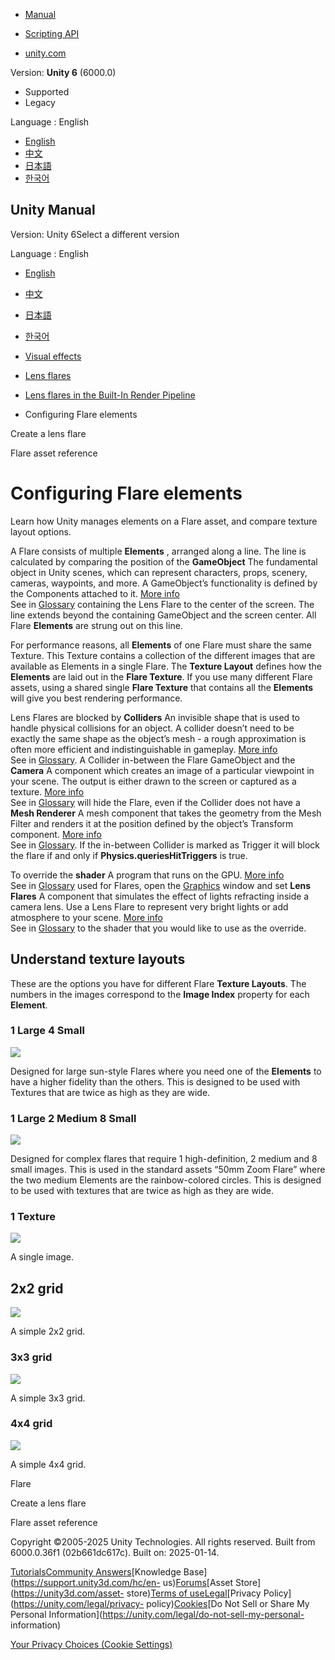 [](https://docs.unity3d.com)

  * [Manual](../Manual/index.html)
  * [Scripting API](../ScriptReference/index.html)

  * [unity.com](https://unity.com/)

Version: **Unity 6** (6000.0)

  * Supported
  * Legacy

Language : English

  * [English](/Manual/configuring-flare-elements.html)
  * [中文](/cn/current/Manual/configuring-flare-elements.html)
  * [日本語](/ja/current/Manual/configuring-flare-elements.html)
  * [한국어](/kr/current/Manual/configuring-flare-elements.html)

[](https://docs.unity3d.com)

## Unity Manual

Version: Unity 6Select a different version

Language : English

  * [English](/Manual/configuring-flare-elements.html)
  * [中文](/cn/current/Manual/configuring-flare-elements.html)
  * [日本語](/ja/current/Manual/configuring-flare-elements.html)
  * [한국어](/kr/current/Manual/configuring-flare-elements.html)

  * [Visual effects](visual-effects.html)
  * [Lens flares](visual-effects-lens-flares.html)
  * [Lens flares in the Built-In Render Pipeline](lens-flare-birp.html)
  * Configuring Flare elements

[](create-lens-flare.html)

Create a lens flare

[](class-Flare.html)

Flare asset reference

# Configuring Flare elements

Learn how Unity manages elements on a Flare asset, and compare texture layout
options.

A Flare consists of multiple **Elements** , arranged along a line. The line is
calculated by comparing the position of the **GameObject** The fundamental
object in Unity scenes, which can represent characters, props, scenery,
cameras, waypoints, and more. A GameObject’s functionality is defined by the
Components attached to it. [More info](class-GameObject.html)  
See in [Glossary](Glossary.html#GameObject) containing the Lens Flare to the
center of the screen. The line extends beyond the containing GameObject and
the screen center. All Flare **Elements** are strung out on this line.

For performance reasons, all **Elements** of one Flare must share the same
Texture. This Texture contains a collection of the different images that are
available as Elements in a single Flare. The **Texture Layout** defines how
the **Elements** are laid out in the **Flare Texture**. If you use many
different Flare assets, using a shared single **Flare Texture** that contains
all the **Elements** will give you best rendering performance.

Lens Flares are blocked by **Colliders** An invisible shape that is used to
handle physical collisions for an object. A collider doesn’t need to be
exactly the same shape as the object’s mesh - a rough approximation is often
more efficient and indistinguishable in gameplay. [More
info](CollidersOverview.html)  
See in [Glossary](Glossary.html#Collider). A Collider in-between the Flare
GameObject and the **Camera** A component which creates an image of a
particular viewpoint in your scene. The output is either drawn to the screen
or captured as a texture. [More info](CamerasOverview.html)  
See in [Glossary](Glossary.html#Camera) will hide the Flare, even if the
Collider does not have a **Mesh Renderer** A mesh component that takes the
geometry from the Mesh Filter and renders it at the position defined by the
object’s Transform component. [More info](class-MeshRenderer.html)  
See in [Glossary](Glossary.html#MeshRenderer). If the in-between Collider is
marked as Trigger it will block the flare if and only if
**Physics.queriesHitTriggers** is true.

To override the **shader** A program that runs on the GPU. [More
info](Shaders.html)  
See in [Glossary](Glossary.html#Shader) used for Flares, open the
[Graphics](class-GraphicsSettings.html) window and set **Lens Flares** A
component that simulates the effect of lights refracting inside a camera lens.
Use a Lens Flare to represent very bright lights or add atmosphere to your
scene. [More info](class-LensFlare.html)  
See in [Glossary](Glossary.html#LensFlare) to the shader that you would like
to use as the override.

## Understand texture layouts

These are the options you have for different Flare **Texture Layouts**. The
numbers in the images correspond to the **Image Index** property for each
**Element**.

### 1 Large 4 Small

![](../uploads/Main/FlaresLayout0.png)

Designed for large sun-style Flares where you need one of the **Elements** to
have a higher fidelity than the others. This is designed to be used with
Textures that are twice as high as they are wide.

### 1 Large 2 Medium 8 Small

![](../uploads/Main/FlaresLayout1.png)

Designed for complex flares that require 1 high-definition, 2 medium and 8
small images. This is used in the standard assets “50mm Zoom Flare” where the
two medium Elements are the rainbow-colored circles. This is designed to be
used with textures that are twice as high as they are wide.

### 1 Texture

![](../uploads/Main/FlaresLayout2.png)

A single image.

## 2x2 grid

![](../uploads/Main/FlaresLayout3.png)

A simple 2x2 grid.

### 3x3 grid

![](../uploads/Main/FlaresLayout4.png)

A simple 3x3 grid.

### 4x4 grid

![](../uploads/Main/FlaresLayout5.png)

A simple 4x4 grid.

Flare

[](create-lens-flare.html)

Create a lens flare

[](class-Flare.html)

Flare asset reference

Copyright ©2005-2025 Unity Technologies. All rights reserved. Built from
6000.0.36f1 (02b661dc617c). Built on: 2025-01-14.

[Tutorials](https://learn.unity.com/)[Community
Answers](https://answers.unity3d.com)[Knowledge
Base](https://support.unity3d.com/hc/en-
us)[Forums](https://forum.unity3d.com)[Asset Store](https://unity3d.com/asset-
store)[Terms of
use](https://docs.unity3d.com/Manual/TermsOfUse.html)[Legal](https://unity.com/legal)[Privacy
Policy](https://unity.com/legal/privacy-
policy)[Cookies](https://unity.com/legal/cookie-policy)[Do Not Sell or Share
My Personal Information](https://unity.com/legal/do-not-sell-my-personal-
information)

[Your Privacy Choices (Cookie Settings)](javascript:void\(0\);)

